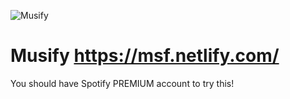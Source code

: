 ![Musify](https://msf.netlify.com/assets/musify_logo.png)

# Musify  https://msf.netlify.com/

You should have Spotify PREMIUM account to try this!
